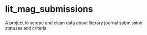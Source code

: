 # lit_mag_submissions
A project to scrape and clean data about literary journal submission statuses and criteria. 
